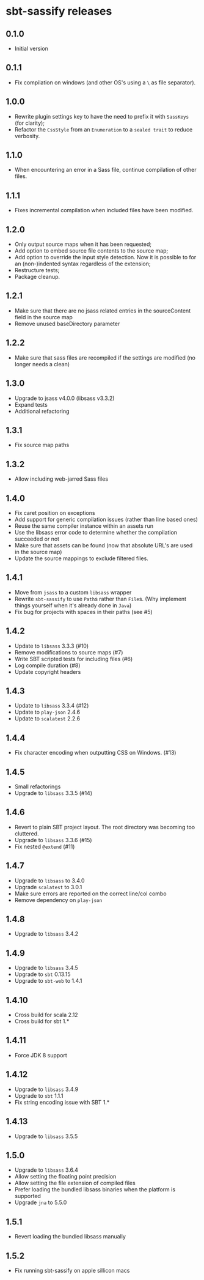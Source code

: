 # sbt-sassify releases

## 0.1.0
- Initial version

## 0.1.1
- Fix compilation on windows (and other OS's using a ` \ ` as file separator).

## 1.0.0
- Rewrite plugin settings key to have the need to prefix it with `SassKeys` (for clarity);
- Refactor the `CssStyle` from an `Enumeration` to a `sealed trait` to reduce verbosity.

## 1.1.0
- When encountering an error in a Sass file, continue compilation of other files.

## 1.1.1
- Fixes incremental compilation when included files have been modified.

## 1.2.0
- Only output source maps when it has been requested;
- Add option to embed source file contents to the source map;
- Add option to override the input style detection. Now it is possible to for an (non-)indented syntax regardless of the
 extension;
- Restructure tests;
- Package cleanup.

## 1.2.1
- Make sure that there are no jsass related entries in the sourceContent field in the source map
- Remove unused baseDirectory parameter

## 1.2.2
- Make sure that sass files are recompiled if the settings are modified (no longer needs a clean)

## 1.3.0
- Upgrade to jsass v4.0.0 (libsass v3.3.2)
- Expand tests
- Additional refactoring

## 1.3.1
- Fix source map paths

## 1.3.2
- Allow including web-jarred Sass files

## 1.4.0
- Fix caret position on exceptions
- Add support for generic compilation issues (rather than line based ones)
- Reuse the same compiler instance within an assets run
- Use the libsass error code to determine whether the compilation succeeded or not
- Make sure that assets can be found (now that absolute URL's are used in the source map)
- Update the source mappings to exclude filtered files.

## 1.4.1
- Move from `jsass` to a custom `libsass` wrapper
- Rewrite `sbt-sassify` to use `Path`s rather than `File`s. (Why implement things yourself when it's already done in `Java`)
- Fix bug for projects with spaces in their paths (see #5)

## 1.4.2
- Update to `libsass` 3.3.3 (#10)
- Remove modifications to source maps (#7)
- Write SBT scripted tests for including files (#6)
- Log compile duration (#8)
- Update copyright headers

## 1.4.3
- Update to `libsass` 3.3.4 (#12)
- Update to `play-json` 2.4.6
- Update to `scalatest` 2.2.6

## 1.4.4
- Fix character encoding when outputting CSS on Windows. (#13)

## 1.4.5
- Small refactorings
- Upgrade to `libsass` 3.3.5 (#14)

## 1.4.6
- Revert to plain SBT project layout. The root directory was becoming too cluttered.
- Upgrade to `libsass` 3.3.6 (#15)
- Fix nested `@extend` (#11)

## 1.4.7
- Upgrade to `libsass` to 3.4.0
- Upgrade `scalatest` to 3.0.1
- Make sure errors are reported on the correct line/col combo
- Remove dependency on `play-json`

## 1.4.8
- Upgrade to `libsass` 3.4.2

## 1.4.9
- Upgrade to `libsass` 3.4.5
- Upgrade to `sbt` 0.13.15
- Upgrade to `sbt-web` to 1.4.1

## 1.4.10
- Cross build for scala 2.12
- Cross build for sbt 1.*

## 1.4.11
- Force JDK 8 support

## 1.4.12
- Upgrade to `libsass` 3.4.9
- Upgrade to `sbt` 1.1.1
- Fix string encoding issue with SBT 1.*

## 1.4.13
- Upgrade to `libsass` 3.5.5

## 1.5.0
- Upgrade to `libsass` 3.6.4
- Allow setting the floating point precision
- Allow setting the file extension of compiled files
- Prefer loading the bundled libsass binaries when the platform is supported
- Upgrade `jna` to 5.5.0

## 1.5.1
- Revert loading the bundled libsass manually

## 1.5.2
- Fix running sbt-sassify on apple sillicon macs